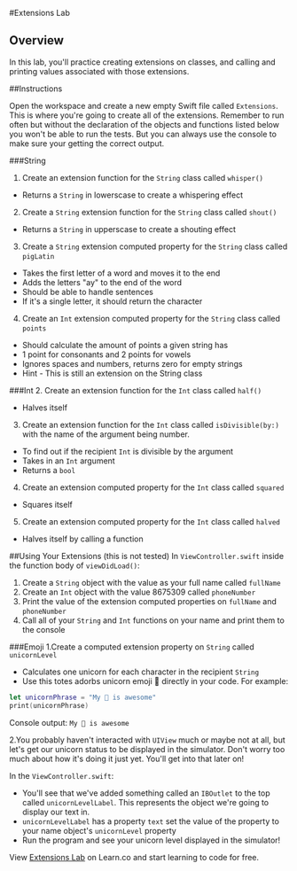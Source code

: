 #Extensions Lab 

## Overview

In this lab, you'll practice creating extensions on classes, and calling and printing values associated with those extensions. 

##Instructions

Open the workspace and create a new empty Swift file called ```Extensions```. This is where you're going to create all of the extensions. Remember to run often but without the declaration of the objects and functions listed below you won't be able to run the tests. But you can always use the console to make sure your getting the correct output. 

###String
1. Create an extension function for the ```String``` class called ```whisper()```
  * Returns a ```String``` in lowerscase to create a whispering effect
2. Create a ```String``` extension function for the ```String``` class called ```shout()```
  * Returns a ```String``` in upperscase to create a shouting effect
3. Create a ```String``` extension computed property for the ```String``` class called ```pigLatin```
  * Takes the first letter of a word and moves it to the end 
  * Adds the letters "ay" to the end of the word
  * Should be able to handle sentences
  * If it's a single letter, it should return the character
4. Create an ```Int``` extension computed property for the ```String``` class called ```points``` 
  * Should calculate the amount of points a given string has
  * 1 point for consonants and 2 points for vowels
  * Ignores spaces and numbers, returns zero for empty strings
  * Hint - This is still an extension on the String class

###Int
2. Create an extension function for the ```Int``` class called ```half()```
  * Halves itself
3. Create an extension function for the ```Int``` class called ```isDivisible(by:)``` with the name of the argument being number.
  * To find out if the recipient ```Int``` is divisible by the argument
  * Takes in an ```Int``` argument 
  * Returns a ```bool```
4. Create an extension computed property for the ```Int``` class called ```squared```
  * Squares itself
5. Create an extension computed property for the ```Int``` class called ```halved```
  * Halves itself by calling a function

##Using Your Extensions (this is not tested)
In ```ViewController.swift``` inside the function body of ```viewDidLoad()```:

1. Create a ```String``` object with the value as your full name called ```fullName``` 
3. Create an ```Int``` object with the value 8675309 called ```phoneNumber```
3. Print the value of the extension computed properties on ```fullName``` and ```phoneNumber```
4. Call all of your ```String``` and ```Int``` functions on your name and print them to the console

###Emoji
1.Create a computed extension property on ```String``` called ```unicornLevel```

  * Calculates one unicorn for each character in the recipient ```String```
  * Use this totes adorbs unicorn emoji 🦄 directly in your code. For example:
  
```swift
let unicornPhrase = "My 🦄 is awesome"
print(unicornPhrase)
```

Console output: ```My 🦄 is awesome```


2.You probably haven't interacted with ```UIView``` much or maybe not at all, but let's get our unicorn status to be displayed in the simulator. Don't worry too much about how it's doing it just yet. You'll get into that later on!

In the ```ViewController.swift```:

* You'll see that we've added something called an ```IBOutlet``` to the top called ```unicornLevelLabel```. This represents the object we're going to display our text in.
*  ```unicornLevelLabel``` has a property ```text``` set the value of the property to your name object's ```unicornLevel``` property
*  Run the program and see your unicorn level displayed in the simulator!

<p class='util--hide'>View <a href='https://learn.co/lessons/swift-extensions-lab'>Extensions Lab</a> on Learn.co and start learning to code for free.</p>
